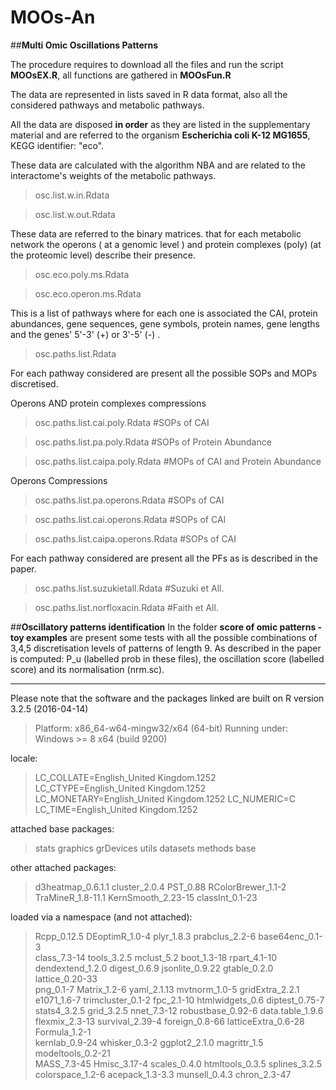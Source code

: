 # MOOs-An
##**Multi Omic Oscillations Patterns**

The procedure requires to download all the files and run the script **MOOsEX.R**, all functions are gathered in **MOOsFun.R**

The data are represented in lists saved in R data format, also all the considered pathways and metabolic pathways. 

All the data are disposed **in order** as they are listed in the supplementary material and are referred to the organism **Escherichia coli K-12 MG1655**, KEGG identifier: "eco". 

These data are calculated with the algorithm NBA and are related to the interactome's weights of the metabolic pathways.

> osc.list.w.in.Rdata

> osc.list.w.out.Rdata

These data are referred to the binary matrices. that for each
metabolic network the operons ( at a genomic level ) and protein complexes (poly)
(at the proteomic level) describe their presence.

> osc.eco.poly.ms.Rdata

> osc.eco.operon.ms.Rdata

This is a list of pathways where for each one
is associated the CAI, protein abundances, gene sequences, gene symbols,
protein names, gene lengths and  the genes' 5'-3' (+)  or 3'-5' (-) .

> osc.paths.list.Rdata

For each pathway considered are present all the possible SOPs and MOPs 
discretised.

Operons AND protein complexes compressions
> osc.paths.list.cai.poly.Rdata      #SOPs of CAI

> osc.paths.list.pa.poly.Rdata       #SOPs of Protein Abundance

> osc.paths.list.caipa.poly.Rdata    #MOPs of CAI and Protein Abundance


Operons Compressions
> osc.paths.list.pa.operons.Rdata    #SOPs of CAI

> osc.paths.list.cai.operons.Rdata   #SOPs of CAI

> osc.paths.list.caipa.operons.Rdata #SOPs of CAI



For each pathway considered are present all the PFs 
as is described in the paper.
> osc.paths.list.suzukietall.Rdata  #Suzuki et All.

> osc.paths.list.norfloxacin.Rdata  #Faith et All.



##**Oscillatory patterns identification**
In the folder **score of omic patterns - toy examples** are present some tests with all the possible combinations of 3,4,5 discretisation levels of patterns of length 9. As described in the paper is computed: P_u (labelled prob in these files), the oscillation score (labelled score) and its normalisation (nrm.sc).


--------------------------------------------------------------------------------------------------------
Please note that the software and the packages linked are built on R version 3.2.5 (2016-04-14)
> Platform: x86_64-w64-mingw32/x64 (64-bit)
> Running under: Windows >= 8 x64 (build 9200)

locale:
>  LC_COLLATE=English_United Kingdom.1252  LC_CTYPE=English_United Kingdom.1252   
>  LC_MONETARY=English_United Kingdom.1252 LC_NUMERIC=C                           
>  LC_TIME=English_United Kingdom.1252    

attached base packages:
>  stats     graphics  grDevices utils     datasets  methods   base     

other attached packages:
> d3heatmap_0.6.1.1  cluster_2.0.4      PST_0.88           RColorBrewer_1.1-2 TraMineR_1.8-11.1 
> KernSmooth_2.23-15 classInt_0.1-23   

loaded via a namespace (and not attached):
 > Rcpp_0.12.5         DEoptimR_1.0-4      plyr_1.8.3          prabclus_2.2-6      base64enc_0.1-3    
 > class_7.3-14        tools_3.2.5         mclust_5.2          boot_1.3-18         rpart_4.1-10       
 > dendextend_1.2.0    digest_0.6.9        jsonlite_0.9.22     gtable_0.2.0        lattice_0.20-33    
 > png_0.1-7           Matrix_1.2-6        yaml_2.1.13         mvtnorm_1.0-5       gridExtra_2.2.1    
 > e1071_1.6-7         trimcluster_0.1-2   fpc_2.1-10          htmlwidgets_0.6     diptest_0.75-7     
 > stats4_3.2.5        grid_3.2.5          nnet_7.3-12         robustbase_0.92-6   data.table_1.9.6   
 > flexmix_2.3-13      survival_2.39-4     foreign_0.8-66      latticeExtra_0.6-28 Formula_1.2-1      
 > kernlab_0.9-24      whisker_0.3-2       ggplot2_2.1.0       magrittr_1.5        modeltools_0.2-21  
 > MASS_7.3-45         Hmisc_3.17-4        scales_0.4.0        htmltools_0.3.5     splines_3.2.5      
 > colorspace_1.2-6    acepack_1.3-3.3     munsell_0.4.3       chron_2.3-47       


